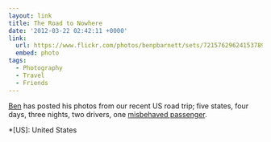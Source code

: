 ```yaml
---
layout: link
title: The Road to Nowhere
date: '2012-03-22 02:42:11 +0000'
link:
  url: https://www.flickr.com/photos/benpbarnett/sets/72157629624153789/
  embed: photo
tags:
  - Photography
  - Travel
  - Friends
---
```

[Ben][1] has posted his photos from our recent US road trip; five states, four days, three nights, two drivers, one [misbehaved passenger][2].

[1]: http://benbarnett.net/
[2]: http://andyhume.net/

*[US]: United States
